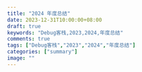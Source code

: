 ```yaml
---
title: "2024 年度总结"
date: 2023-12-31T10:00:00+08:00
draft: true
keywords: "Debug客栈,2023,2024,年度总结"
comments: true
tags: ["Debug客栈","2023","2024","年度总结"]
categories: ["summary"]
image: ""
---
```


